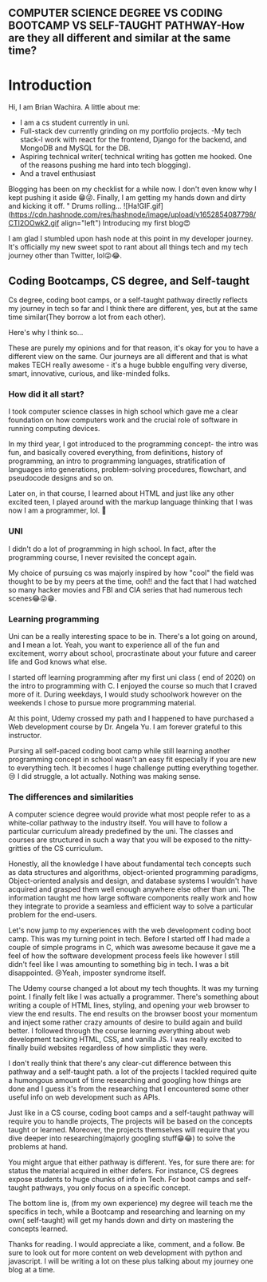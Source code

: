 ## COMPUTER SCIENCE DEGREE VS CODING BOOTCAMP VS SELF-TAUGHT PATHWAY-How are they all different and similar at the same time?

# **Introduction**
Hi, I am Brian Wachira. A little about me:  

- I am a cs student currently in uni.
- Full-stack dev currently grinding on my portfolio projects. 
-My tech stack-I work with react for the frontend, Django for the backend, and MongoDB and MySQL for the DB.
-  Aspiring technical writer( technical writing has gotten me hooked. One of the reasons pushing me hard into tech blogging).
-  And a travel enthusiast 


Blogging has been on my checklist for a while now. I don't even know why I kept pushing it aside 😁😜. 
Finally, I am getting my hands down and dirty and kicking it off.
" Drums rolling... 
![Ha!GIF.gif](https://cdn.hashnode.com/res/hashnode/image/upload/v1652854087798/CTI2OOwk2.gif align="left")
Introducing my first blog😍

I am glad I stumbled upon hash node at this point in my developer journey. It's officially my new sweet spot to rant about all things tech and my tech journey other than Twitter, lol😜😂.

## Coding Bootcamps, CS degree, and Self-taught

Cs degree, coding boot camps, or a self-taught pathway directly reflects my journey in tech so far and I think there are different, yes, but at the same time similar(They borrow a lot from each other). 

Here's why I think so...


These are purely my opinions and for that reason, it's okay for you to have a different view on the same. Our journeys are all different and that is what makes TECH really awesome - it's a huge bubble engulfing very diverse, smart, innovative, curious, and like-minded folks.

### How did it all start?
I took computer science classes in high school which gave me a clear foundation on how computers work and the crucial role of software in running computing devices.

In my third year, I got introduced to the programming concept- the intro was fun, and basically covered everything, from definitions, history of programming, an intro to programming languages, stratification of languages into generations, problem-solving procedures, flowchart, and pseudocode designs and so on.

Later on, in that course, I learned about HTML and just like any other excited teen, I played around with the markup language thinking that I was now I am a programmer, lol. 🤣 

### UNI
I didn't do a lot of programming in high school. In fact, after the programming course, I never revisited the concept again.

My choice of pursuing cs was majorly inspired by how "cool" the field was thought to be by my peers at the time, ooh!! and the fact that I had watched so many hacker movies and FBI and CIA series that had numerous tech scenes😂😜😁.

### Learning programming
Uni can be a really interesting space to be in. There's a lot going on around, and I mean a lot. Yeah, you want to experience all of the fun and excitement, worry about school, procrastinate about your future and career life and God knows what else. 

I started off learning programming after my first uni class ( end of 2020) on the intro to programming with C. I enjoyed the course so much that I craved more of it. During weekdays, I would study schoolwork however on the weekends I chose to pursue more programming material. 

At this point, Udemy crossed my path and I happened to have purchased a Web development course by Dr. Angela Yu. I am forever grateful to this instructor.

Pursing all self-paced coding boot camp while still learning another programming concept in school wasn't an easy fit especially if you are new to everything tech. It becomes I huge challenge putting everything together. 😢
I did struggle, a lot actually. Nothing was making sense.

### The differences and similarities 
A computer science degree would provide what most people refer to as a white-collar pathway to the industry itself. You will have to follow a particular curriculum already predefined by the uni. The classes and courses are structured in such a way that you will be exposed to the nitty-gritties of the CS curriculum. 

Honestly, all the knowledge I have about fundamental tech concepts such as data structures and algorithms, object-oriented programming paradigms, Object-oriented analysis and design, and database systems I wouldn't have acquired and grasped them well enough anywhere else other than uni. The information taught me how large software components really work and how they integrate to provide a seamless and efficient way to solve a particular problem for the end-users.

Let's now jump to my experiences with the web development coding boot camp. This was my turning point in tech. Before I started off I had made a couple of simple programs in C, which was awesome because it gave me a feel of how the software development process feels like however I still didn't feel like I was amounting to something big in tech. I was a bit disappointed. 😢Yeah, imposter syndrome itself. 

The Udemy course changed a lot about my tech thoughts. It was my turning point. I finally felt like I was actually a programmer. There's something about writing a couple of HTML lines, styling, and opening your web browser to view the end results. The end results on the browser boost your momentum and inject some rather crazy amounts of desire to build again and build better. I followed through the course learning everything about web development tacking HTML, CSS, and vanilla JS. I was really excited to finally build websites regardless of how simplistic they were.

 
I don't really think that there's any clear-cut difference between this pathway and a self-taught path. a lot of the projects I tackled required quite a humongous amount of time researching and googling how things are done and I guess it's from the researching that I encountered some other useful info on web development such as APIs. 

Just like in a CS course, coding boot camps and a self-taught pathway will require you to handle projects, The projects will be based on the concepts taught or learned. Moreover, the projects themselves will require that you dive deeper into researching(majorly googling stuff😁😂) to solve the problems at hand.

You might argue that either pathway is different. Yes, for sure there are: for status the material acquired in either defers. For instance, CS degrees expose students to huge chunks of info in Tech. For boot camps and self-taught pathways, you only focus on a specific concept.

The bottom line is, (from my own experience) my degree will teach me the specifics in tech, while a Bootcamp and researching and learning on my own( self-taught) will get my hands down and dirty on mastering the concepts learned.


Thanks for reading. I would appreciate a like, comment, and a follow. Be sure to look out for more content on web development with python and javascript. I will be writing a lot on these plus talking about my journey one blog at a time.


 
 










